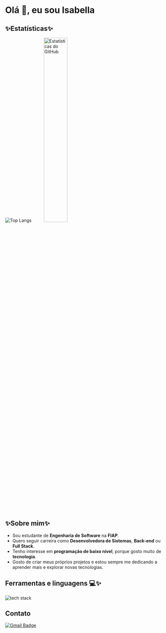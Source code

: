 
<!DOCTYPE html>
<html lang="pt-br">
<head>
  <meta charset="UTF-8">
</head>
<body>
  <h1>Olá 👋, eu sou Isabella</h1>
  
<div class="section">
  <h2>✨Estatísticas✨</h2>
  <img 
    src="https://github-readme-stats.vercel.app/api/top-langs/?username=isabellamarques1824&layout=compact&theme=tokyonight&hide_border=true" 
    alt="Top Langs"
    style="display:inline-block; margin-right:20px;"
  />
  &nbsp;&nbsp;&nbsp;
  <img 
    src="https://github-readme-stats.vercel.app/api?username=isabellamarques1824&show_icons=true&theme=tokyonight&hide_border=true" 
    alt="Estatísticas do GitHub"
    width="39%"
  />
</div>

  <div class="section">
    <h2>✨Sobre mim✨</h2>
        <ul>
          <li>Sou estudante de <b>Engenharia de Software</b> na <b>FIAP</b>.</li>
          <li>Quero seguir carreira como <b>Desenvolvedora de Sistemas</b>, <b>Back-end</b> ou <b>Full Stack</b>.</li>
          <li>Tenho interesse em <b>programação de baixo nível</b>, porque gosto muito de <b>tecnologia</b>.</li>
          <li>Gosto de criar meus próprios projetos e estou sempre me dedicando a aprender mais e explorar novas tecnologias.</li>
        </ul>
  </div>

  <div class="section">
    <h2>Ferramentas e linguagens 💻✨</h2>
    <img class="badge" src="https://skillicons.dev/icons?i=python,c,react,html,css,js" alt="tech stack" />
  </div>

  <div class="section">
    <h2>Contato</h2>
    <a href="mailto:isabellamarques4852@gmail.com" class="badge">
      <img src="https://img.shields.io/badge/-isabellamarques4852@gmail.com-9b59b6?style=flat-square&logo=Gmail&logoColor=white" alt="Gmail Badge" />
    </a>
  </div>
</body>
</html>


<!--
**isabellamarques1824/isabellamarques1824** is a ✨ _special_ ✨ repository because its `README.md` (this file) appears on your GitHub profile.

Here are some ideas to get you started:

- 🔭 I’m currently working on ...
- 🌱 I’m currently learning ...
- 👯 I’m looking to collaborate on ...
- 🤔 I’m looking for help with ...
- 💬 Ask me about ...
- 📫 How to reach me: ...
- 😄 Pronouns: ...
- ⚡ Fun fact: ...
-->
